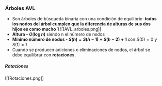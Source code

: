 
### Árboles AVL
* Son árboles de búsqueda binaria con una condición de equilibrio: **todos los nodos del árbol cumplen que la diferencia de alturas de sus dos hijos es como mucho 1**
![[AVL_arboles.png]]
* **Altura - $O(\log n)$** siendo n el número de nodos
* **Mínimo número de nodos - $S(h) = S(h-1) + S(h-2) + 1$** con  $S(0) = 0$ y $S(1) = 1$
* Cuando se producen adiciones o eliminaciones de nodos, el árbol se debe equilibrar con **rotaciones**.
##### Rotaciones
![[Rotaciones.png]]